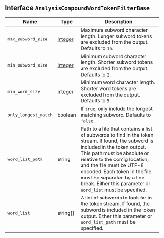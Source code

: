 ## Interface `AnalysisCompoundWordTokenFilterBase`

| Name | Type | Description |
| - | - | - |
| `max_subword_size` | [integer](./integer.md) | Maximum subword character length. Longer subword tokens are excluded from the output. Defaults to `15`. |
| `min_subword_size` | [integer](./integer.md) | Minimum subword character length. Shorter subword tokens are excluded from the output. Defaults to `2`. |
| `min_word_size` | [integer](./integer.md) | Minimum word character length. Shorter word tokens are excluded from the output. Defaults to `5`. |
| `only_longest_match` | boolean | If `true`, only include the longest matching subword. Defaults to `false`. |
| `word_list_path` | string | Path to a file that contains a list of subwords to find in the token stream. If found, the subword is included in the token output. This path must be absolute or relative to the config location, and the file must be UTF-8 encoded. Each token in the file must be separated by a line break. Either this parameter or `word_list` must be specified. |
| `word_list` | string[] | A list of subwords to look for in the token stream. If found, the subword is included in the token output. Either this parameter or `word_list_path` must be specified. |
